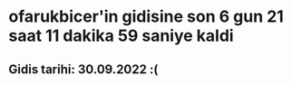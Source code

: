 # ofarukbicer'in gidisine son 6 gun 21 saat 11 dakika 59 saniye kaldi

## Gidis tarihi: 30.09.2022 :(